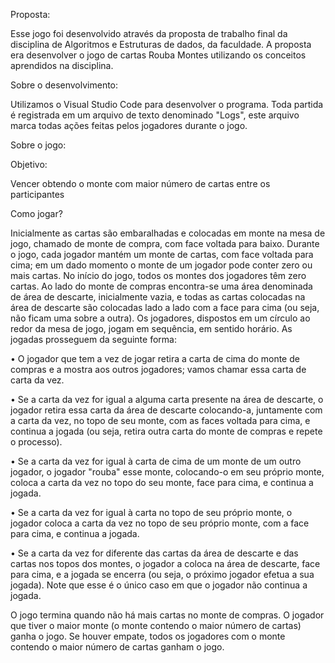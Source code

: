 Proposta:

Esse jogo foi desenvolvido através da proposta de trabalho final da disciplina de Algoritmos e Estruturas de dados, da faculdade.
A proposta era desenvolver o jogo de cartas Rouba Montes utilizando os conceitos aprendidos na disciplina.

Sobre o desenvolvimento:

Utilizamos o Visual Studio Code para desenvolver o programa. 
Toda partida é registrada em um arquivo de texto denominado "Logs", este arquivo marca todas ações feitas
pelos jogadores durante o jogo.

Sobre o jogo:

Objetivo:

Vencer obtendo o monte com maior número de cartas entre os participantes 

Como jogar? 

Inicialmente as cartas são embaralhadas e colocadas em monte na mesa de
jogo, chamado de monte de compra, com face voltada para baixo. Durante o
jogo, cada jogador mantém um monte de cartas, com face voltada para cima; em
um dado momento o monte de um jogador pode conter zero ou mais cartas. 
No início do jogo, todos os montes dos jogadores têm zero cartas. Ao lado do monte
de compras encontra-se uma área denominada de área de descarte, inicialmente
vazia, e todas as cartas colocadas na área de descarte são colocadas lado a
lado com a face para cima (ou seja, não ficam uma sobre a outra).
Os jogadores, dispostos em um círculo ao redor da mesa de jogo, jogam em
sequência, em sentido horário. 
As jogadas prosseguem da seguinte forma:

• O jogador que tem a vez de jogar retira a carta de cima do monte de
compras e a mostra aos outros jogadores; vamos chamar essa carta de
carta da vez.

• Se a carta da vez for igual a alguma carta presente na área de descarte,
o jogador retira essa carta da área de descarte colocando-a, juntamente
com a carta da vez, no topo de seu monte, com as faces voltada para
cima, e continua a jogada (ou seja, retira outra carta do monte de compras
e repete o processo).

• Se a carta da vez for igual à carta de cima de um monte de um outro
jogador, o jogador "rouba" esse monte, colocando-o em seu próprio
monte, coloca a carta da vez no topo do seu monte, face para cima, e
continua a jogada.

• Se a carta da vez for igual à carta no topo de seu próprio monte, o jogador
coloca a carta da vez no topo de seu próprio monte, com a face para cima,
e continua a jogada.

• Se a carta da vez for diferente das cartas da área de descarte e das cartas
nos topos dos montes, o jogador a coloca na área de descarte, face para
cima, e a jogada se encerra (ou seja, o próximo jogador efetua a sua
jogada). Note que esse é o único caso em que o jogador não continua a
jogada.

O jogo termina quando não há mais cartas no monte de compras. O jogador que
tiver o maior monte (o monte contendo o maior número de cartas) ganha o jogo.
Se houver empate, todos os jogadores com o monte contendo o maior número
de cartas ganham o jogo.
